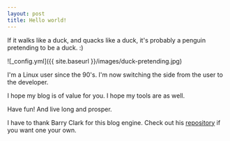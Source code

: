 ```yaml
---
layout: post
title: Hello world!
---
```


If it walks like a duck, and quacks like a duck, it's probably a penguin pretending to be a duck. :)

![_config.yml]({{ site.baseurl }}/images/duck-pretending.jpg)

I'm a Linux user since the 90's. I'm now switching the side from the user to the developer.

I hope my blog is of value for you. I hope my tools are as well.

Have fun! And live long and prosper.

I have to thank Barry Clark for this blog engine. Check out his [repository](https://github.com/barryclark/jekyll-now) if you want one your own.
